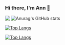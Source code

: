 ### Hi there, I'm Ann 👋

<img align="left" src="https://github-readme-stats.vercel.app/api?username=anuk-1209&show_icons=true&theme=tokyonight" />
<img align="left" width="47% src="https://github-readme-stats.vercel.app/api/top-langs/?username=anuk-1209&langs_count=8" />

![Anurag's GitHub stats](https://github-readme-stats.vercel.app/api?username=anuk-1209&show_icons=true&theme=tokyonight)

[![Top Langs](https://github-readme-stats.vercel.app/api/top-langs/?username=anuk-1209&langs_count=8)](https://github.com/anuraghazra/github-readme-stats)

[![Top Langs](https://github-readme-stats.vercel.app/api/top-langs/?username=anuk-1209&langs_count=8)](https://github.com/anuraghazra/github-readme-stats)
